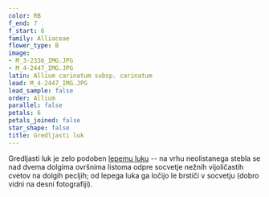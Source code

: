 ```yaml
---
color: RB
f_end: 7
f_start: 6
family: Alliaceae
flower_type: B
image:
- M_3-2336_IMG.JPG
- M_4-2447_IMG.JPG
latin: Allium carinatum subsp. carinatum
lead: M_4-2447_IMG.JPG
lead_sample: false
order: Allium
parallel: false
petals: 6
petals_joined: false
star_shape: false
title: Gredljasti luk
---
```

Gredljasti luk je zelo podoben [lepemu luku](../alliumcarinatumpulchellum/) -- na vrhu neolistanega stebla se nad dvema dolgima ovršnima listoma odpre socvetje nežnih vijoličastih cvetov na dolgih pecljih; od lepega luka ga ločijo le brstiči v socvetju (dobro vidni na desni fotografiji).
